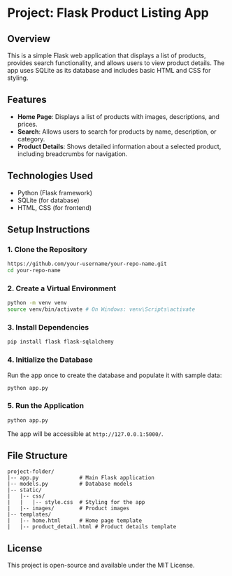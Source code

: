 # Project: Flask Product Listing App

## Overview
This is a simple Flask web application that displays a list of products, provides search functionality, and allows users to view product details. The app uses SQLite as its database and includes basic HTML and CSS for styling.

## Features
- **Home Page**: Displays a list of products with images, descriptions, and prices.
- **Search**: Allows users to search for products by name, description, or category.
- **Product Details**: Shows detailed information about a selected product, including breadcrumbs for navigation.

## Technologies Used
- Python (Flask framework)
- SQLite (for database)
- HTML, CSS (for frontend)

## Setup Instructions
### 1. Clone the Repository
```bash
https://github.com/your-username/your-repo-name.git
cd your-repo-name
```

### 2. Create a Virtual Environment
```bash
python -m venv venv
source venv/bin/activate # On Windows: venv\Scripts\activate
```

### 3. Install Dependencies
```bash
pip install flask flask-sqlalchemy
```

### 4. Initialize the Database
Run the app once to create the database and populate it with sample data:
```bash
python app.py
```

### 5. Run the Application
```bash
python app.py
```
The app will be accessible at `http://127.0.0.1:5000/`.

## File Structure
```
project-folder/
|-- app.py             # Main Flask application
|-- models.py          # Database models
|-- static/
|   |-- css/
|   |   |-- style.css  # Styling for the app
|   |-- images/        # Product images
|-- templates/
|   |-- home.html      # Home page template
|   |-- product_detail.html # Product details template
```

## License
This project is open-source and available under the MIT License.

